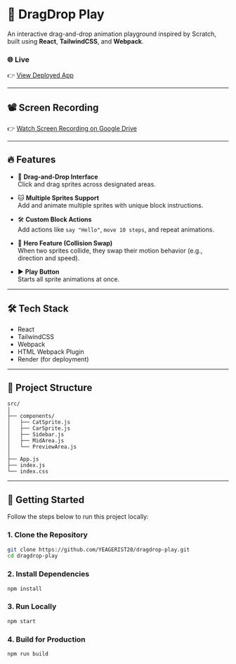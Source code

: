 # 🧱 DragDrop Play

An interactive drag-and-drop animation playground inspired by Scratch, built using **React**, **TailwindCSS**, and **Webpack**.

### 🌐 Live
👉 [View Deployed App](https://dragdrop-play.onrender.com)

---
## 📽️ Screen Recording

👉 [Watch Screen Recording on Google Drive](https://drive.google.com/file/d/1YgGxYIAgV7GE_-K-kSaei4mXTNvYd_1S/view?usp=sharing)

-------

## 🔥 Features

- 🧩 **Drag-and-Drop Interface**  
  Click and drag sprites across designated areas.

- 🐱 **Multiple Sprites Support**  
  Add and animate multiple sprites with unique block instructions.

- 🛠 **Custom Block Actions**  
  Add actions like `say "Hello"`, `move 10 steps`, and repeat animations.

- 🦸 **Hero Feature (Collision Swap)**  
  When two sprites collide, they swap their motion behavior (e.g., direction and speed).

- ▶️ **Play Button**  
  Starts all sprite animations at once.

---

## 🛠 Tech Stack

- React
- TailwindCSS
- Webpack
- HTML Webpack Plugin
- Render (for deployment)

---

## 📁 Project Structure

```
src/
│
├── components/
│   ├── CatSprite.js
│   ├── CarSprite.js
│   ├── Sidebar.js
│   ├── MidArea.js
│   └── PreviewArea.js
│
├── App.js
├── index.js
└── index.css
```

---

## 🚀 Getting Started

Follow the steps below to run this project locally:

### 1. Clone the Repository
```bash
git clone https://github.com/YEAGERIST20/dragdrop-play.git
cd dragdrop-play
```

### 2. Install Dependencies
```bash
npm install
```

### 3. Run Locally
```bash
npm start
```

### 4. Build for Production
```bash
npm run build
```
